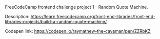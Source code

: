 FreeCodeCamp frontend challenge project 1 - Random Quote Machine.

Description: https://learn.freecodecamp.org/front-end-libraries/front-end-libraries-projects/build-a-random-quote-machine/

Codepen link: https://codepen.io/raymathew-the-caveman/pen/ZZRbKZ
